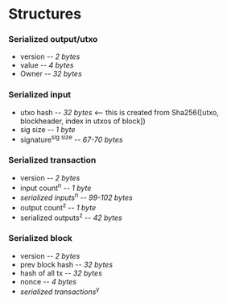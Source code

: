 # Structures
### Serialized output/utxo
- version -- *2 bytes*
- value -- *4 bytes*
- Owner -- *32 bytes*

### Serialized input
- utxo hash -- *32 bytes* <-- this is created from Sha256([utxo, blockheader, index in utxos of block])
- sig size -- *1 byte*
- signature<sup>sig size</sup> -- *67-70 bytes*

### Serialized transaction
- version -- *2 bytes*
- input count<sup>n</sup> -- *1 byte*
- *serialized inputs*<sup>n</sup> -- *99-102 bytes*
- output count<sup>z</sup> -- *1 byte*
- serialized outputs<sup>z</sup> -- *42 bytes*

### Serialized block
- version -- *2 bytes*
- prev block hash -- *32 bytes*
- hash of all tx -- *32 bytes*
- nonce -- *4 bytes*
- *serialized transactions*<sup>y</sup>
